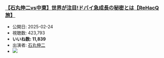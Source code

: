 ### [【石丸伸二vs中東】世界が注目!ドバイ急成長の秘密とは【ReHacQ旅】](https://www.youtube.com/watch?v=2mwUVTAsmoU)
-   公開日: 2025-02-24
-   視聴数: 423,793
-   **いいね数: 11,839**
-   出演者: [石丸伸二](/rehacq_fan/people/石丸伸二 "wikilink")
- [![](https://img.youtube.com/vi/2mwUVTAsmoU/hqdefault.jpg)](https://www.youtube.com/watch?v=2mwUVTAsmoU)
